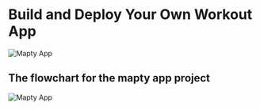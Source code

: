 # Build and Deploy Your Own Workout App
![Mapty App](https://i.imgur.com/bXdKiJJ.png)

## The flowchart for the mapty app project

![Mapty App](https://imgur.com/mvx2iEJ)
